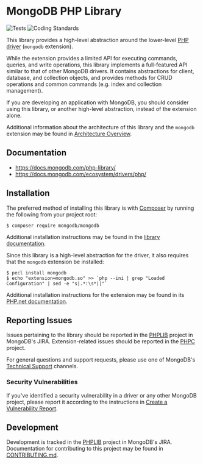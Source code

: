 # MongoDB PHP Library

![Tests](https://github.com/mongodb/mongo-php-library/workflows/Tests/badge.svg)
![Coding Standards](https://github.com/mongodb/mongo-php-library/workflows/Coding%20Standards/badge.svg)

This library provides a high-level abstraction around the lower-level
[PHP driver](https://github.com/mongodb/mongo-php-driver) (`mongodb` extension).

While the extension provides a limited API for executing commands, queries, and
write operations, this library implements a full-featured API similar to that of
other MongoDB drivers. It contains abstractions for client, database, and
collection objects, and provides methods for CRUD operations and common commands
(e.g. index and collection management).

If you are developing an application with MongoDB, you should consider using
this library, or another high-level abstraction, instead of the extension alone.

Additional information about the architecture of this library and the `mongodb`
extension may be found in
[Architecture Overview](https://php.net/manual/en/mongodb.overview.php).

## Documentation

 - https://docs.mongodb.com/php-library/
 - https://docs.mongodb.com/ecosystem/drivers/php/

## Installation

The preferred method of installing this library is with
[Composer](https://getcomposer.org/) by running the following from your project
root:

    $ composer require mongodb/mongodb

Additional installation instructions may be found in the
[library documentation](https://docs.mongodb.com/php-library/current/tutorial/install-php-library/).

Since this library is a high-level abstraction for the driver, it also requires
that the `mongodb` extension be installed:

    $ pecl install mongodb
    $ echo "extension=mongodb.so" >> `php --ini | grep "Loaded Configuration" | sed -e "s|.*:\s*||"`

Additional installation instructions for the extension may be found in its
[PHP.net documentation](https://php.net/manual/en/mongodb.installation.php).

## Reporting Issues

Issues pertaining to the library should be reported in the
[PHPLIB](https://jira.mongodb.org/secure/CreateIssue!default.jspa?project-field=PHPLIB)
project in MongoDB's JIRA. Extension-related issues should be reported in the
[PHPC](https://jira.mongodb.org/secure/CreateIssue!default.jspa?project-field=PHPC)
project.

For general questions and support requests, please use one of MongoDB's
[Technical Support](https://docs.mongodb.com/manual/support/) channels.

### Security Vulnerabilities

If you've identified a security vulnerability in a driver or any other MongoDB
project, please report it according to the instructions in
[Create a Vulnerability Report](https://docs.mongodb.org/manual/tutorial/create-a-vulnerability-report).

## Development

Development is tracked in the
[PHPLIB](https://jira.mongodb.org/projects/PHPLIB/summary) project in MongoDB's
JIRA. Documentation for contributing to this project may be found in
[CONTRIBUTING.md](CONTRIBUTING.md).
